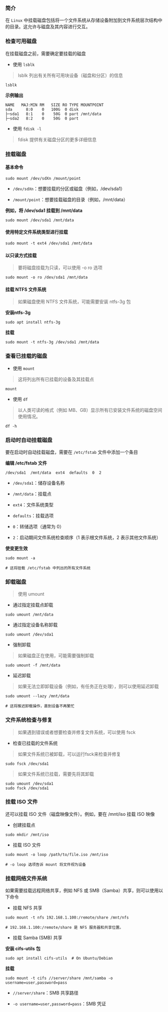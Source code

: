 ### 简介

在 `Linux` 中挂载磁盘包括将一个文件系统从存储设备附加到文件系统层次结构中的目录。这允许与磁盘及其内容进行交互。

### 检查可用磁盘

在挂载磁盘之前，需要确定要挂载的磁盘

* 使用 `lsblk`

> lsblk 列出有关所有可用块设备（磁盘和分区）的信息

```shell
lsblk
```

**示例输出**

```shell
NAME   MAJ:MIN RM   SIZE RO TYPE MOUNTPOINT
sda      8:0    0   100G  0 disk 
├─sda1   8:1    0    50G  0 part /mnt/data
├─sda2   8:2    0    50G  0 part 
```

* 使用 `fdisk -l`

> fdisk 提供有关磁盘分区的更多详细信息

### 挂载磁盘

#### 基本命令

```shell
sudo mount /dev/sdXn /mount/point
```

* `/dev/sdXn`：想要挂载的分区或磁盘（例如，/dev/sda1）

* `/mount/point`：想要挂载磁盘的目录（例如，/mnt/data）

**例如，将 /dev/sda1 挂载到 /mnt/data**

```shell
sudo mount /dev/sda1 /mnt/data
```

#### 使用特定文件系统类型进行挂载

```shell
sudo mount -t ext4 /dev/sda1 /mnt/data
```

#### 以只读方式挂载

> 要将磁盘挂载为只读，可以使用 -o ro 选项

```shell
sudo mount -o ro /dev/sda1 /mnt/data
```

#### 挂载 NTFS 文件系统

> 如果磁盘使用 NTFS 文件系统，可能需要安装 ntfs-3g 包

**安装ntfs-3g**

```shell
sudo apt install ntfs-3g
```

**挂载**

```shell
sudo mount -t ntfs-3g /dev/sda1 /mnt/data
```

### 查看已挂载的磁盘

* 使用 `mount`

> 这将列出所有已挂载的设备及其挂载点

```shell
mount
```

* 使用 `df`

> 以人类可读的格式（例如 MB、GB）显示所有已安装文件系统的磁盘空间使用情况。

```shell
df -h
```

### 启动时自动挂载磁盘

要在启动时自动挂载磁盘，需要在 `/etc/fstab` 文件中添加一个条目

**编辑 /etc/fstab 文件**

```shell
/dev/sda1  /mnt/data  ext4  defaults  0  2
```

* `/dev/sda1`：储存设备名称

* `/mnt/data`：挂载点

* `ext4`：文件系统类型

* `defaults`：挂载选项

* `0`：转储选项（通常为 0）

* `2`：启动期间文件系统检查顺序（1 表示根文件系统，2 表示其他文件系统）

**使变更生效**

```shell
sudo mount -a

# 这将挂载 /etc/fstab 中列出的所有文件系统
```

### 卸载磁盘

> 使用 umount

* 通过指定挂载点卸载

```shell
sudo umount /mnt/data
```

* 通过指定设备名称卸载

```shell
sudo umount /dev/sda1
```

* 强制卸载

> 如果磁盘正在使用，可能需要强制卸载

```shell
sudo umount -f /mnt/data
```

* 延迟卸载

> 如果无法立即卸载设备（例如，有任务正在处理），则可以使用延迟卸载

```shell
sudo umount --lazy /mnt/data

# 这将推迟卸载操作，直到设备不再繁忙
```

### 文件系统检查与修复

> 如果遇到错误或者想要检查并修复文件系统，可以使用 fsck

* 检查已挂载的文件系统

> 如果文件系统已被卸载，可以运行fsck来检查并修复

```shell
sudo fsck /dev/sda1
```

> 如果文件系统已挂载，需要先将其卸载

```shell
sudo umount /dev/sda1
sudo fsck /dev/sda1
```

### 挂载 ISO 文件

还可以挂载 ISO 文件（磁盘映像文件）。例如，要在 /mnt/iso 挂载 ISO 映像

* 创建挂载点

```shell
sudo mkdir /mnt/iso
```

* 挂载 ISO 文件

```shell
sudo mount -o loop /path/to/file.iso /mnt/iso

# -o loop 选项告诉 mount 将文件视为设备
```

### 挂载网络文件系统

如果需要挂载远程网络共享，例如 NFS 或 SMB（Samba）共享，则可以使用以下命令

* 挂载 NFS 共享

```shell
sudo mount -t nfs 192.168.1.100:/remote/share /mnt/nfs

# 192.168.1.100:/remote/share 是 NFS 服务器和共享位置。
```

* 挂载 Samba (SMB) 共享

**安装 cifs-utils 包**

```shell
sudo apt install cifs-utils  # On Ubuntu/Debian
```

**挂载**

```shell
sudo mount -t cifs //server/share /mnt/samba -o username=user,password=pass
```

* `//server/share`：SMB 共享路径

* `-o username=user,password=pass`：SMB 凭证
